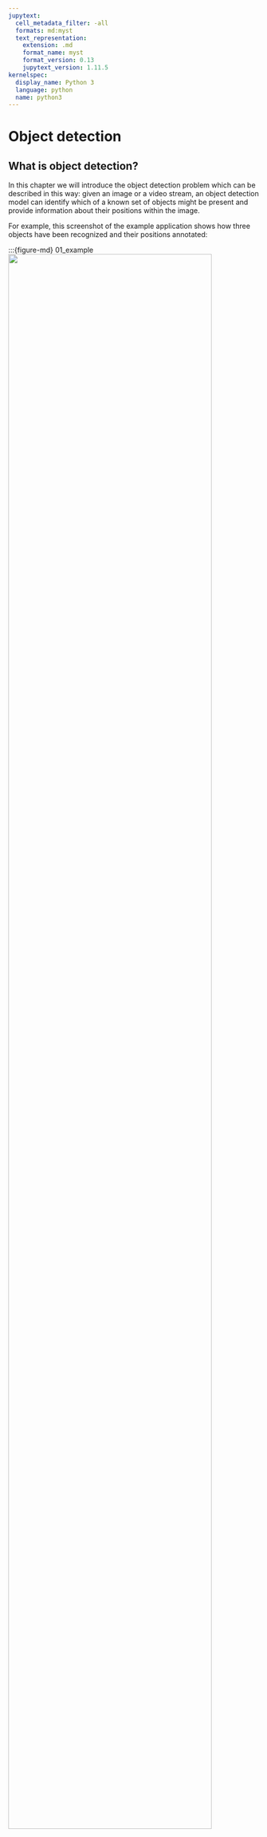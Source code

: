 ```yaml
---
jupytext:
  cell_metadata_filter: -all
  formats: md:myst
  text_representation:
    extension: .md
    format_name: myst
    format_version: 0.13
    jupytext_version: 1.11.5
kernelspec:
  display_name: Python 3
  language: python
  name: python3
---
```


# Object detection

## What is object detection?

In this chapter we will introduce the object detection problem which can be described in this way: given an image or a video stream, an object detection model can identify which of a known set of objects might be present and provide information about their positions within the image.

For example, this screenshot of the example application shows how three objects have been recognized and their positions annotated:

:::{figure-md} 01_example
<img src="../../images/deep-learning/objdet/01_example.png" width="90%" class="bg-white mb-1">

Example of the object detection task
:::

Object detection has now been widely used in many real-world applications, such as autonomous driving, robot vision, video surveillance, etc. The following image shows the growing number of publications that are associated with “object detection” over the past two decades.

:::{figure-md} 02_number_of_pu
<img src="../../images/deep-learning/objdet/02_number_of_pub.png" width="90%" class="bg-white mb-1">

The increasing number of publications in object detection from 1998 to 2021
:::


## Challenges

In addition to some common challenges in other computer vision tasks such as objects under different viewpoints, illuminations,and intra-class variations, the challenges in object detection include but are not limited to the following aspects: 

- object rotation and scale changes (e.g., small objects);
- accurate object localization;
- dense and occluded object detection;
- speed up of detection, etc.

## History & classic models

Since image classification is a classic task for computer vision, there are several models that are well-performed in the past. We can list them as follows: Faster R-CNN, Mask R-CNN, YOLO, FCOS, DETR. In this part, we will introduce them in order.

### Faster R-CNN

Faster R-CNN is a single, unified network for object detection that utilizes a region proposal network (RPN) with the CNN model2. The RPN shares full-image convolutional features with the detection network, enabling nearly cost-free region proposals2. It is a fully convolutional network that simultaneously predicts object bounds and objectness scores at each position.

:::{figure-md} 03_faster_rcnn
<img src="../../images/deep-learning/objdet/03_faster_rcnn.png" width="90%" class="bg-white mb-1">

The structure of Faster RCNN {cite}`faster_structure`
:::

```{note}
We can see the paper [here](https://arxiv.org/pdf/1506.01497.pdf).
```

#### Code

Due to the complexity, here we just introduce the key parts of the model, Region Proposal Network(RPN).

```{code-cell}
import tensorflow as tf
import numpy as np

def rpn_head(featuremap, channel, num_anchors):
    """
    Returns:
        label_logits: fHxfWxNA
        box_logits: fHxfWxNAx4
    """
    with argscope(Conv2D, data_format='channels_first',
                  kernel_initializer=tf.random_normal_initializer(stddev=0.01)):
        hidden = Conv2D('conv0', featuremap, channel, 3, activation=tf.nn.relu)

        label_logits = Conv2D('class', hidden, num_anchors, 1)
        box_logits = Conv2D('box', hidden, 4 * num_anchors, 1)
        # 1, NA(*4), im/16, im/16 (NCHW)

        label_logits = tf.transpose(label_logits, [0, 2, 3, 1])  # 1xfHxfWxNA
        label_logits = tf.squeeze(label_logits, 0)  # fHxfWxNA

        shp = tf.shape(box_logits)  # 1x(NAx4)xfHxfW
        box_logits = tf.transpose(box_logits, [0, 2, 3, 1])  # 1xfHxfWx(NAx4)
        box_logits = tf.reshape(box_logits, tf.stack([shp[2], shp[3], num_anchors, 4]))  # fHxfWxNAx4
    return label_logits, box_logits
```

```{seealso}
The complete version of Faster R-CNN can be found [here](https://github.com/tensorpack/tensorpack/tree/master/examples/FasterRCNN).
```

### Mask R-CNN

Mask R-CNN is a deep neural network aimed to solve both object detection and instance segmentation problems. In other words, it can separate different objects in an image. You give it an image, it gives you the object bounding boxes, classes and masks. Mask R-CNN was developed on top of Faster R-CNN, a Region-Based Convolutional Neural Network. It is simple to train and adds only a small overhead to Faster R-CNN, running at 5 fps.

:::{figure-md} 04_mask_rcnn
<img src="../../images/deep-learning/objdet/04_mask_rcnn.png" width="90%" class="bg-white mb-1">

The structure of Mask RCNN {cite}`mask_structure`
:::

```{note}
We can see the paper [here](https://arxiv.org/pdf/1703.06870v3.pdf).
```

#### Code

The key parts in Mask RCNN are:

- RoIAlign

```{code-cell}
import tensorflow as tf

def crop_and_resize(image, boxes, box_ind, crop_size, pad_border=True):
    """
    Aligned version of tf.image.crop_and_resize, following our definition of floating point boxes.

    Args:
        image: NCHW
        boxes: nx4, x1y1x2y2
        box_ind: (n,)
        crop_size (int):
    Returns:
        n,C,size,size
    """
    assert isinstance(crop_size, int), crop_size
    boxes = tf.stop_gradient(boxes)

    # TF's crop_and_resize produces zeros on border
    if pad_border:
        # this can be quite slow
        image = tf.pad(image, [[0, 0], [0, 0], [1, 1], [1, 1]], mode='SYMMETRIC')
        boxes = boxes + 1

    @under_name_scope()
    def transform_fpcoor_for_tf(boxes, image_shape, crop_shape):
        """
        The way tf.image.crop_and_resize works (with normalized box):
        Initial point (the value of output[0]): x0_box * (W_img - 1)
        Spacing: w_box * (W_img - 1) / (W_crop - 1)
        Use the above grid to bilinear sample.

        However, what we want is (with fpcoor box):
        Spacing: w_box / W_crop
        Initial point: x0_box + spacing/2 - 0.5
        (-0.5 because bilinear sample (in my definition) assumes floating point coordinate
         (0.0, 0.0) is the same as pixel value (0, 0))

        This function transform fpcoor boxes to a format to be used by tf.image.crop_and_resize

        Returns:
            y1x1y2x2
        """
        x0, y0, x1, y1 = tf.split(boxes, 4, axis=1)

        spacing_w = (x1 - x0) / tf.cast(crop_shape[1], tf.float32)
        spacing_h = (y1 - y0) / tf.cast(crop_shape[0], tf.float32)

        imshape = [tf.cast(image_shape[0] - 1, tf.float32), tf.cast(image_shape[1] - 1, tf.float32)]
        nx0 = (x0 + spacing_w / 2 - 0.5) / imshape[1]
        ny0 = (y0 + spacing_h / 2 - 0.5) / imshape[0]

        nw = spacing_w * tf.cast(crop_shape[1] - 1, tf.float32) / imshape[1]
        nh = spacing_h * tf.cast(crop_shape[0] - 1, tf.float32) / imshape[0]

        return tf.concat([ny0, nx0, ny0 + nh, nx0 + nw], axis=1)

    image_shape = tf.shape(image)[2:]

    boxes = transform_fpcoor_for_tf(boxes, image_shape, [crop_size, crop_size])
    image = tf.transpose(image, [0, 2, 3, 1])   # nhwc
    ret = tf.image.crop_and_resize(
        image, boxes, tf.cast(box_ind, tf.int32),
        crop_size=[crop_size, crop_size])
    ret = tf.transpose(ret, [0, 3, 1, 2])   # ncss
    return ret


def roi_align(featuremap, boxes, resolution):
    """
    Args:
        featuremap: 1xCxHxW
        boxes: Nx4 floatbox
        resolution: output spatial resolution

    Returns:
        NxCx res x res
    """
    # sample 4 locations per roi bin
    ret = crop_and_resize(
        featuremap, boxes,
        tf.zeros(tf.shape(boxes)[0], dtype=tf.int32),
        resolution * 2)
    try:
        avgpool = tf.nn.avg_pool2d
    except AttributeError:
        avgpool = tf.nn.avg_pool
    ret = avgpool(ret, [1, 1, 2, 2], [1, 1, 2, 2], padding='SAME', data_format='NCHW')
    return ret
```

- Mask

```{code-cell}
import tensorflow as tf

def maskrcnn_upXconv_head(feature, num_category, num_convs, norm=None):
    """
    Args:
        feature (NxCx s x s): size is 7 in C4 models and 14 in FPN models.
        num_category(int):
        num_convs (int): number of convolution layers
        norm (str or None): either None or 'GN'

    Returns:
        mask_logits (N x num_category x 2s x 2s):
    """
    assert norm in [None, 'GN'], norm
    l = feature
    with argscope([Conv2D, Conv2DTranspose], data_format='channels_first',
                  kernel_initializer=tfv1.variance_scaling_initializer(
                      scale=2.0, mode='fan_out',
                      distribution='untruncated_normal')):
        # c2's MSRAFill is fan_out
        for k in range(num_convs):
            l = Conv2D('fcn{}'.format(k), l, cfg.MRCNN.HEAD_DIM, 3, activation=tf.nn.relu)
            if norm is not None:
                l = GroupNorm('gn{}'.format(k), l)
        l = Conv2DTranspose('deconv', l, cfg.MRCNN.HEAD_DIM, 2, strides=2, activation=tf.nn.relu)
        l = Conv2D('conv', l, num_category, 1, kernel_initializer=tf.random_normal_initializer(stddev=0.001))
    return l
```

### FCOS

FCOS (Fully Convolutional One-Stage Object Detection) is a one-stage object detection algorithm that uses a fully convolutional architecture to detect objects. It is a simple and effective method for object detection that does not require region proposal networks (RPNs) or anchor boxes.

<!---
:::{figure-md} 05_fcos
<img src="../../images/deep-learning/objdet/05_fcos.png" width="90%" class="bg-white mb-1">

The structure of FCOS {cite}`fcos_structure`
:::

--->

```{note}
We can see the paper [here](https://arxiv.org/pdf/1904.01355v5.pdf).
```

#### Code

The key point in FCOS is Center-ness, which is a novel way to calculate target: $centerness = \sqrt{\frac{min(l,r)}{max(l,r)} \frac{min(t,b)}{max(t,b)}}$

:::{figure-md} 06_centerness
<img src="../../images/deep-learning/objdet/06_centerness.png" width="90%" class="bg-white mb-1">

Illustration of centerness {cite}`fcos_structure`
:::

```{code-cell}
import tensorflow as tf

class CenternessNet(tf.keras.layers.Layer):
    def __init__(self, n_anchor, use_bias = None, concat = False, convolution = conf_conv, normalize = None, activation = tf.keras.activations.sigmoid, **kwargs):
        super(CenternessNet, self).__init__(**kwargs)
        self.n_anchor = n_anchor
        self.use_bias = (normalize is None) if use_bias is None else use_bias
        self.concat = concat
        self.activation = activation
        self.convolution = convolution
        self.normalize = normalize

    def build(self, input_shape):
        if not isinstance(input_shape, (tuple, list)):
            input_shape = [input_shape]
        
        self.layers = [self.convolution(self.n_anchor, 3, padding = "same", use_bias = self.use_bias, name = "head")]
        if self.normalize is not None:
            self.layers.append(self.normalize(name = "norm"))
        self.layers.append(tf.keras.layers.Reshape([-1, 1], name = "reshape"))
        if self.concat and 1 < len(input_shape):
            self.post = tf.keras.layers.Concatenate(axis = -2, name = "logits_concat")
        self.act = tf.keras.layers.Activation(self.activation, dtype = tf.float32, name = "logits")

    def call(self, inputs):
        if not isinstance(inputs, (tuple, list)):
            inputs = [inputs]
        out = []
        for x in inputs:
            for l in self.layers:
                x = l(x)
            out.append(x)
        if len(out) == 1:
            out = out[0]
        elif self.concat:
            out = self.post(out)
        if isinstance(out, (tuple, list)):
            out = [self.act(o) for o in out]
        else:
            out = self.act(out)
        return out
```

### DETR

Similar to image classification, Transformer is also used in object detection task, and the classical one is DEtection TRansformer(DETR).

<!---
:::{figure-md} 07_DETR
<img src="../../images/deep-learning/objdet/07_detr.png" width="90%" class="bg-white mb-1">

Structure of DETR {cite}`detr_structure`
:::
--->

```{note}
We can see the paper [here](https://arxiv.org/pdf/2005.12872v3.pdf).
```

#### Code

```{code-cell}
import tensorflow as tf
from tensorflow.keras.layers import Dense
from tensorflow.keras.layers import Conv2D
from tensorflow.keras.layers import Embedding

class DETR(tf.keras.Model):
    """ This is the DETR module that performs object detection """
    def __init__(self, 
                 backbone:      tf.keras.Model, 
                 transformer:   tf.keras.Model, 
                 num_classes:   int, 
                 num_queries:   int, 
                 aux_loss:      bool = False, 
                 **kwargs):
                 
        super(DETR, self).__init__(**kwargs)
        self.num_queries = num_queries
        self.transformer = transformer
        hidden_dim = transformer.d_model
        self.class_embed = Dense(num_classes+1, name='class_embed')
        self.bbox_embed = MLP(hidden_dim, 4, 3, name='bbox_embed')
        self.query_embed = Embedding(num_queries, hidden_dim, name='query_embed')
        self.query_embed.build((num_queries, hidden_dim))
        self.input_proj = Conv2D(hidden_dim, 1, name='input_proj')
        self.backbone = backbone
        self.aux_loss = aux_loss

    def call(self, samples: Dict):
        features, pos = self.backbone(samples)
        src, mask = features[-1][1]['img'], features[-1][1]['mask']
        assert mask is not None
        hs = self.transformer(self.input_proj(src), mask, self.query_embed.weights[0], pos[-1][1])
```

```{seealso}
The complete version of DETR can be found [here](https://github.com/PaperCodeReview/DETR-TF).
```

## Your turn! 🚀

TBD.

## Acknowledgments

Thanks to [Tensorpack](https://github.com/tensorpack) for creating the open-source project [tensorpack](https://github.com/tensorpack/tensorpack), [Hyungjin Kim](https://github.com/Burf) for creating the open-source project [TFDetection](https://github.com/Burf/TFDetection) and [PaperCodeReview](https://github.com/PaperCodeReview) for creating the open-source project [DETR-TF](https://github.com/PaperCodeReview/DETR-TF). They inspire the majority of the content in this chapter.

<p style="text-align: center;">
<iframe src="../html/object-detection/demo.html" width="105%" height="400px;"
style="border:none;"></iframe>
A demo of object detection. <a href="https://github.com/mtschirs/js-objectdetect">[source]</a>
</p>

---

```{bibliography}
:filter: docname in docnames
```


